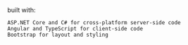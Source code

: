 built with:

    ASP.NET Core and C# for cross-platform server-side code
    Angular and TypeScript for client-side code
    Bootstrap for layout and styling